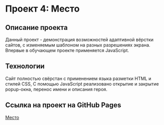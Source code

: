 # Проект 4: Место

## Описание проекта
Данный проект - демонстрация возможностей адаптивной вёрстки сайтов, с изменяемым шаблоном на разных разрешениях экрана. Впервые в обучающем проекте применяется JavaScript. 

## Технологии
Сайт полностью свёрстан с применением языка разметки HTML и стилей CSS, С помощью JavaScript реализовано открытие и закрытие popup-окна, перенос имени и описания героя.

## Ссылка на проект на GitHub Pages
[Место](https://ballage.github.io/mesto/)